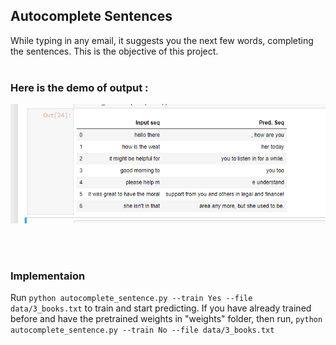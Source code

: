 ## Autocomplete Sentences


While typing in any email, it suggests you the next few words, completing the sentences. This is the objective of this project.
<br/><br/>
### Here is the demo of output :


![demo1](snap3.png) 

<br/><br/>


### Implementaion

Run `python autocomplete_sentence.py --train Yes --file data/3_books.txt` to train and start predicting.
If you have already trained before and have the pretrained weights in "weights" folder, then run,
`python autocomplete_sentence.py --train No --file data/3_books.txt`






